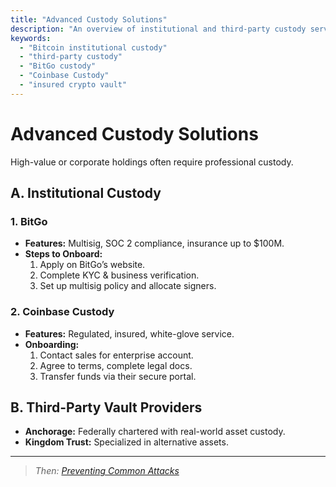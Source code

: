 ```yaml
---
title: "Advanced Custody Solutions"
description: "An overview of institutional and third-party custody services for high-net-worth Bitcoin holders and businesses."
keywords:
  - "Bitcoin institutional custody"
  - "third-party custody"
  - "BitGo custody"
  - "Coinbase Custody"
  - "insured crypto vault"
---
```


# Advanced Custody Solutions

High-value or corporate holdings often require professional custody.

## A. Institutional Custody

### 1. BitGo  
- **Features:** Multisig, SOC 2 compliance, insurance up to $100M.  
- **Steps to Onboard:**  
  1. Apply on BitGo’s website.  
  2. Complete KYC & business verification.  
  3. Set up multisig policy and allocate signers.

### 2. Coinbase Custody  
- **Features:** Regulated, insured, white-glove service.  
- **Onboarding:**  
  1. Contact sales for enterprise account.  
  2. Agree to terms, complete legal docs.  
  3. Transfer funds via their secure portal.

## B. Third-Party Vault Providers  
- **Anchorage:** Federally chartered with real-world asset custody.  
- **Kingdom Trust:** Specialized in alternative assets.

---

> _Then: [Preventing Common Attacks](../preventing-common-attacks/)_